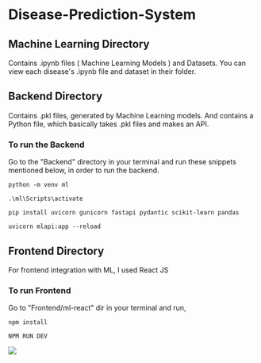 # Disease-Prediction-System

## Machine Learning Directory
Contains .ipynb files ( Machine Learning Models ) and Datasets.
You can view each disease's .ipynb file and dataset in their folder.

## Backend Directory
Contains .pkl files, generated by Machine Learning models.
And contains a Python file, which basically takes .pkl files and makes an API.

### To run the Backend

Go to the "Backend" directory in your terminal and run these snippets mentioned below, in order to run the backend.

```python -m venv ml```

```.\ml\Scripts\activate```

```pip install uvicorn gunicorn fastapi pydantic scikit-learn pandas```
 
```uvicorn mlapi:app --reload```


## Frontend Directory
For frontend integration with ML, I used React JS

### To run Frontend

Go to "Frontend/ml-react" dir in your terminal and run,

```npm install```

```NPM RUN DEV```

<img src="https://t.bkit.co/w_64ba1fc5798f2.gif" />
